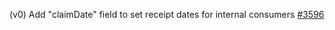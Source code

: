 (v0) Add "claimDate" field to set receipt dates for internal consumers [#3596](https://github.com/department-of-veterans-affairs/vets-api/pull/3596)
